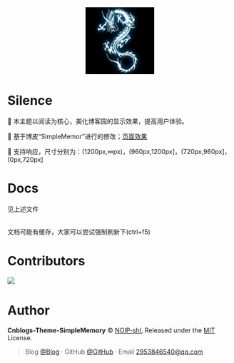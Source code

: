 <div align="center">

<img src="./img/logo.png" height="150" />

</div>

# Silence

📖 本主题以阅读为核心，美化博客园的显示效果，提高用户体验。 

🍰 基于博皮“SimpleMemor”进行的修改；[页面效果](https://www.cnblogs.com/shl-blog/)

🧀 支持响应，尺寸分别为：(1200px,∞px)，(960px,1200px]，(720px,960px]，(0px,720px]

# Docs

见上述文件

<br>文档可能有缓存，大家可以尝试强制刷新下(ctrl+f5)

# Contributors

<a href="https://github.com/NOIP-shl" target="_blank">
    <img width=50 src="https://avatars2.githubusercontent.com/u/48611936?s=460&v=4" wi>
</a>

# Author

**Cnblogs-Theme-SimpleMemory** © [NOIP-shl](https://github.com/NOIP-shl), Released under the [MIT](./LICENSE) License.<br>

> Blog [@Blog](https://www.cnblogs.com/shl-blog/) · GitHub [@GitHub](https://github.com/NOIP-shl) · Email 2953846540@qq.com
